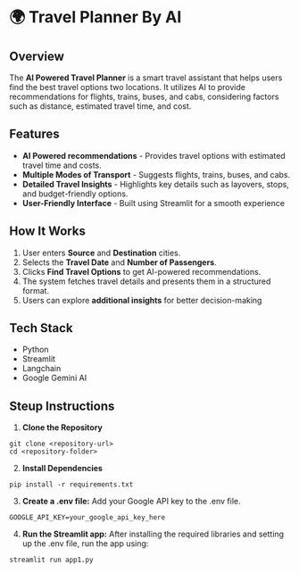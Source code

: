 # 🌍 Travel Planner By AI

## Overview
The **AI Powered Travel Planner** is a smart travel assistant that helps users find the best travel options  two locations. It utilizes AI to provide recommendations for flights, trains, buses, and cabs, considering factors such as distance, estimated travel time, and cost.

## Features
- **AI Powered recommendations** - Provides travel options with estimated travel time and costs.
- **Multiple Modes of Transport** -  Suggests flights, trains, buses, and cabs.
- **Detailed Travel Insights** - Highlights key details such as layovers, stops, and budget-friendly options.
- **User-Friendly Interface** - Built using Streamlit for a smooth experience

## How It Works
1. User enters **Source** and **Destination** cities.
2. Selects the **Travel Date** and **Number of Passengers**.
3. Clicks **Find Travel Options** to get AI-powered recommendations.
4. The system fetches travel details and presents them in a structured format.
5. Users can explore **additional insights** for better decision-making

## Tech Stack
- Python
- Streamlit
- Langchain
- Google Gemini AI


## Steup Instructions
1. **Clone the Repository**
```
git clone <repository-url>
cd <repository-folder>
```
2. **Install Dependencies**
```
pip install -r requirements.txt
```
3. **Create a .env file:** Add your Google API key to the .env file.
```
GOOGLE_API_KEY=your_google_api_key_here
```
4. **Run the Streamlit app:** After installing the required libraries and setting up the .env file, run the app using:
```
streamlit run app1.py
```

